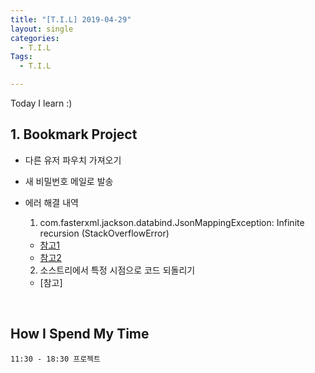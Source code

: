 ```yaml
---
title: "[T.I.L] 2019-04-29"
layout: single
categories:
  - T.I.L
Tags:
  - T.I.L

---
```

Today I learn :)     

   
## 1. Bookmark Project    
  * 다른 유저 파우치 가져오기  
  * 새 비밀번호 메일로 발송   

  * 에러 해결 내역  
    1. com.fasterxml.jackson.databind.JsonMappingException: Infinite recursion (StackOverflowError)
    * [참고1](https://stackoverflow.com/questions/3325387/infinite-recursion-with-jackson-json-and-hibernate-jpa-issue)     
    * [참고2](https://antop.tistory.com/155)

    2. 소스트리에서 특정 시점으로 코드 되돌리기  
    * [참고]
<br>

## How I Spend My Time
```
11:30 - 18:30 프로젝트   
    
```